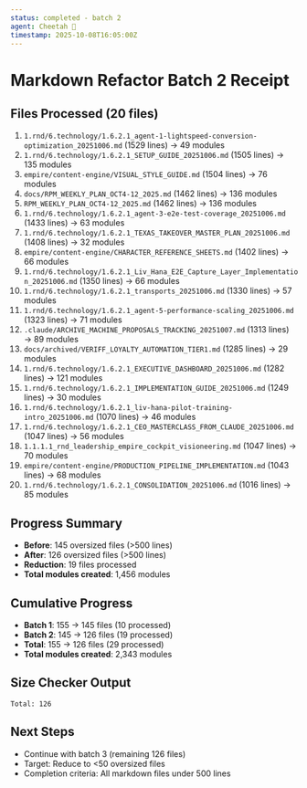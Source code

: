 ```yaml
---
status: completed - batch 2
agent: Cheetah 🐆
timestamp: 2025-10-08T16:05:00Z
---
```


# Markdown Refactor Batch 2 Receipt

## Files Processed (20 files)
1. `1.rnd/6.technology/1.6.2.1_agent-1-lightspeed-conversion-optimization_20251006.md` (1529 lines) → 49 modules
2. `1.rnd/6.technology/1.6.2.1_SETUP_GUIDE_20251006.md` (1505 lines) → 135 modules
3. `empire/content-engine/VISUAL_STYLE_GUIDE.md` (1504 lines) → 76 modules
4. `docs/RPM_WEEKLY_PLAN_OCT4-12_2025.md` (1462 lines) → 136 modules
5. `RPM_WEEKLY_PLAN_OCT4-12_2025.md` (1462 lines) → 136 modules
6. `1.rnd/6.technology/1.6.2.1_agent-3-e2e-test-coverage_20251006.md` (1433 lines) → 63 modules
7. `1.rnd/6.technology/1.6.2.1_TEXAS_TAKEOVER_MASTER_PLAN_20251006.md` (1408 lines) → 32 modules
8. `empire/content-engine/CHARACTER_REFERENCE_SHEETS.md` (1402 lines) → 66 modules
9. `1.rnd/6.technology/1.6.2.1_Liv_Hana_E2E_Capture_Layer_Implementation_20251006.md` (1350 lines) → 66 modules
10. `1.rnd/6.technology/1.6.2.1_transports_20251006.md` (1330 lines) → 57 modules
11. `1.rnd/6.technology/1.6.2.1_agent-5-performance-scaling_20251006.md` (1323 lines) → 71 modules
12. `.claude/ARCHIVE_MACHINE_PROPOSALS_TRACKING_20251007.md` (1313 lines) → 89 modules
13. `docs/archived/VERIFF_LOYALTY_AUTOMATION_TIER1.md` (1285 lines) → 29 modules
14. `1.rnd/6.technology/1.6.2.1_EXECUTIVE_DASHBOARD_20251006.md` (1282 lines) → 121 modules
15. `1.rnd/6.technology/1.6.2.1_IMPLEMENTATION_GUIDE_20251006.md` (1249 lines) → 30 modules
16. `1.rnd/6.technology/1.6.2.1_liv-hana-pilot-training-intro_20251006.md` (1070 lines) → 46 modules
17. `1.rnd/6.technology/1.6.2.1_CEO_MASTERCLASS_FROM_CLAUDE_20251006.md` (1047 lines) → 56 modules
18. `1.1.1.1_rnd_leadership_empire_cockpit_visioneering.md` (1047 lines) → 70 modules
19. `empire/content-engine/PRODUCTION_PIPELINE_IMPLEMENTATION.md` (1043 lines) → 68 modules
20. `1.rnd/6.technology/1.6.2.1_CONSOLIDATION_20251006.md` (1016 lines) → 85 modules

## Progress Summary
- **Before**: 145 oversized files (>500 lines)
- **After**: 126 oversized files (>500 lines)
- **Reduction**: 19 files processed
- **Total modules created**: 1,456 modules

## Cumulative Progress
- **Batch 1**: 155 → 145 files (10 processed)
- **Batch 2**: 145 → 126 files (19 processed)
- **Total**: 155 → 126 files (29 processed)
- **Total modules created**: 2,343 modules

## Size Checker Output
```
Total: 126
```

## Next Steps
- Continue with batch 3 (remaining 126 files)
- Target: Reduce to <50 oversized files
- Completion criteria: All markdown files under 500 lines
